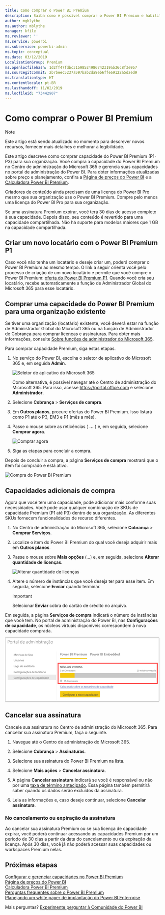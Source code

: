 ```yaml
---
title: Como comprar o Power BI Premium
description: Saiba como é possível comprar o Power BI Premium e habilitar o acesso a conteúdo para toda a organização.
author: mgblythe
ms.author: mblythe
manager: kfile
ms.reviewer: ''
ms.service: powerbi
ms.subservice: powerbi-admin
ms.topic: conceptual
ms.date: 03/12/2019
LocalizationGroup: Premium
ms.openlocfilehash: 1d2ff47fdbc31598524986742319ab36c8f3e957
ms.sourcegitcommit: 2b7beec5237a597bab2da8eb6ffe69122a5d2ed9
ms.translationtype: HT
ms.contentlocale: pt-BR
ms.lasthandoff: 11/02/2019
ms.locfileid: "73442907"
---
```

# <a name="how-to-purchase-power-bi-premium"></a>Como comprar o Power BI Premium

> [!NOTE]
> Este artigo está sendo atualizado no momento para descrever novos recursos, fornecer mais detalhes e melhorar a legibilidade. 

Este artigo descreve como comprar capacidade do Power BI Premium (P1-P3) para sua organização. Você compra a capacidade do Power BI Premium no Centro de administração do Microsoft 365 e gerencia suas capacidades no portal de administração do Power BI. Para obter informações atualizadas sobre preço e planejamento, confira a [Página de preços do Power BI](https://powerbi.microsoft.com/pricing/) e a [Calculadora Power BI Premium](https://powerbi.microsoft.com/calculator/).

Criadores de conteúdo ainda precisam de uma licença do Power BI Pro mesmo que sua organização use o Power BI Premium. Compre pelo menos uma licença do Power BI Pro para sua organização.

Se uma assinatura Premium expirar, você terá 30 dias de acesso completo à sua capacidade. Depois disso, seu conteúdo é revertido para uma capacidade compartilhada. Não há suporte para modelos maiores que 1 GB na capacidade compartilhada.

## <a name="create-a-new-tenant-with-power-bi-premium-p1"></a>Criar um novo locatário com o Power BI Premium P1

Caso você não tenha um locatário e deseje criar um, poderá comprar o Power BI Premium ao mesmo tempo. O link a seguir orienta você pelo processo de criação de um novo locatário e permite que você compre o Power BI Premium: [oferta do Power BI Premium P1](https://signup.microsoft.com/Signup?OfferId=b3ec5615-cc11-48de-967d-8d79f7cb0af1). Quando você cria seu locatário, recebe automaticamente a função de Administrador Global do Microsoft 365 para esse locatário.

## <a name="purchase-a-power-bi-premium-capacity-for-an-existing-organization"></a>Comprar uma capacidade do Power BI Premium para uma organização existente

Se tiver uma organização (locatário) existente, você deverá estar na função de Administrador Global do Microsoft 365 ou na função de Administrador de Cobrança para comprar licenças e assinaturas. Para obter mais informações, consulte [Sobre funções de administrador do Microsoft 365](https://support.office.com/article/About-Office-365-admin-roles-da585eea-f576-4f55-a1e0-87090b6aaa9d).

Para comprar capacidade Premium, siga estas etapas.

1. No serviço do Power BI, escolha o seletor de aplicativo do Microsoft 365 e, em seguida **Admin**.

    ![Seletor de aplicativo do Microsoft 365](media/service-admin-premium-purchase/o365-app-picker.png)

    Como alternativa, é possível navegar até o Centro de administração do Microsoft 365. Para isso, acesse https://portal.office.com e selecione **Administrador**.

1. Selecione **Cobrança** > **Serviços de compra**.

1. Em **Outros planos**, procure ofertas do Power BI Premium. Isso listará como P1 até o P3, EM3 e P1 (mês a mês).

1. Passe o mouse sobre as reticências ( **…** ) e, em seguida, selecione **Comprar agora**.

    ![Comprar agora](media/service-admin-premium-purchase/premium-purchase.png)

1. Siga as etapas para concluir a compra.

Depois de concluir a compra, a página **Serviços de compra** mostrará que o item foi comprado e está ativo.

![Compra do Power BI Premium](media/service-admin-premium-purchase/premium-purchased.png)

## <a name="purchase-additional-capacities"></a>Capacidades adicionais de compra

Agora que você tem uma capacidade, pode adicionar mais conforme suas necessidades. Você pode usar qualquer combinação de SKUs de capacidade Premium (P1 até P3) dentro de sua organização. As diferentes SKUs fornecem funcionalidades de recurso diferentes.

1. No Centro de administração do Microsoft 365, selecione **Cobrança** > **Comprar Serviços**.

1. Localize o item do Power BI Premium do qual você deseja adquirir mais em **Outros planos**.

1. Passe o mouse sobre **Mais opções** (...) e, em seguida, selecione **Alterar quantidade de licenças**.

    ![Alterar quantidade de licenças](media/service-admin-premium-purchase/premium-purchase-more.png)

1. Altere o número de instâncias que você deseja ter para esse item. Em seguida, selecione **Enviar** quando terminar.

   > [!IMPORTANT]
   > Selecionar **Enviar** cobra do cartão de crédito no arquivo.

Em seguida, a página **Serviços de compra** indicará o número de instâncias que você tem. No portal de administração do Power BI, nas **Configurações de capacidade**, os núcleos virtuais disponíveis correspondem à nova capacidade comprada.

![Núcleos virtuais disponíveis para a capacidade do Power BI Premium](media/service-admin-premium-purchase/premium-capacities.png)

## <a name="cancel-your-subscription"></a>Cancelar sua assinatura

Cancele sua assinatura no Centro de administração do Microsoft 365. Para cancelar sua assinatura Premium, faça o seguinte.

1. Navegue até o Centro de administração do Microsoft 365.

1. Selecione **Cobrança** > **Assinaturas**.

1. Selecione sua assinatura do Power BI Premium na lista.

1. Selecione **Mais ações** > **Cancelar assinatura**.

1. A página **Cancelar assinatura** indicará se você é responsável ou não por uma [taxa de término antecipado](https://support.office.com/article/early-termination-fees-6487d4de-401a-466f-8bc3-c0beb5cc40d3). Essa página também permitirá saber quando os dados serão excluídos da assinatura.

1. Leia as informações e, caso deseje continuar, selecione **Cancelar assinatura**.

### <a name="when-canceling-or-your-license-expires"></a>No cancelamento ou expiração da assinatura

Ao cancelar sua assinatura Premium ou se sua licença de capacidade expirar, você poderá continuar acessando as capacidades Premium por um período de 30 dias a partir da data do cancelamento ou da expiração da licença. Após 30 dias, você já não poderá acessar suas capacidades ou workspaces Premium nelas.

## <a name="next-steps"></a>Próximas etapas

[Configurar e gerenciar capacidades no Power BI Premium](service-admin-premium-manage.md)\
[Página de preços do Power BI](https://powerbi.microsoft.com/pricing/)\
[Calculadora Power BI Premium](https://powerbi.microsoft.com/calculator/)\
[Perguntas frequentes sobre o Power BI Premium](service-premium-faq.md)\
[Planejando um white paper de implantação do Power BI Enterprise](https://aka.ms/pbienterprisedeploy)

Mais perguntas? [Experimente perguntar à Comunidade do Power BI](http://community.powerbi.com/)
